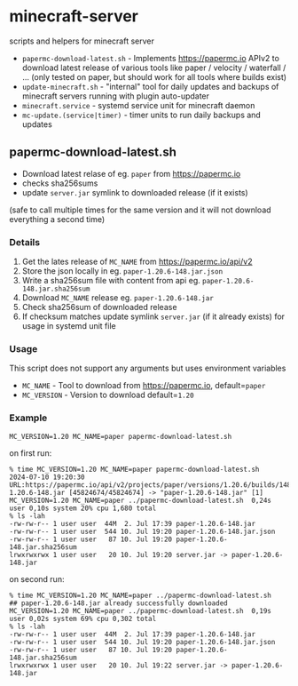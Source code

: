 # minecraft-server
scripts and helpers for minecraft server

 - `papermc-download-latest.sh` - Implements https://papermc.io APIv2 to download latest release of various tools like paper / velocity / waterfall / ... (only tested on paper, but should work for all tools where builds exist)
 - `update-minecraft.sh` - "internal" tool for daily updates and backups of minecraft servers running with plugin auto-updater
 - `minecraft.service` - systemd service unit for minecraft daemon
 - `mc-update.(service|timer)` - timer units to run daily backups and updates


## papermc-download-latest.sh

- Download latest relase of eg. `paper` from https://papermc.io
- checks sha256sums
- update `server.jar` symlink to downloaded release (if it exists)

(safe to call multiple times for the same version and it will not download everything a second time)

### Details

 1. Get the lates release of `MC_NAME` from https://papermc.io/api/v2
 2. Store the json locally in eg. `paper-1.20.6-148.jar.json`
 3. Write a sha256sum file with content from api eg. `paper-1.20.6-148.jar.sha256sum`
 4. Download `MC_NAME` release eg. `paper-1.20.6-148.jar`
 5. Check sha256sum of downloaded release
 6. If checksum matches update symlink `server.jar` (if it already exists) for usage in systemd unit file

### Usage

This script does not support any arguments but uses environment variables

 - `MC_NAME` - Tool to download from https://papermc.io, default=`paper`
 - `MC_VERSION` - Version to download default=`1.20`

### Example

`MC_VERSION=1.20 MC_NAME=paper papermc-download-latest.sh`

on first run:

```
% time MC_VERSION=1.20 MC_NAME=paper papermc-download-latest.sh
2024-07-10 19:20:30 URL:https://papermc.io/api/v2/projects/paper/versions/1.20.6/builds/148/downloads/paper-1.20.6-148.jar [45824674/45824674] -> "paper-1.20.6-148.jar" [1]
MC_VERSION=1.20 MC_NAME=paper ../papermc-download-latest.sh  0,24s user 0,10s system 20% cpu 1,680 total
% ls -lah
-rw-rw-r-- 1 user user  44M  2. Jul 17:39 paper-1.20.6-148.jar
-rw-rw-r-- 1 user user  544 10. Jul 19:20 paper-1.20.6-148.jar.json
-rw-rw-r-- 1 user user   87 10. Jul 19:20 paper-1.20.6-148.jar.sha256sum
lrwxrwxrwx 1 user user   20 10. Jul 19:20 server.jar -> paper-1.20.6-148.jar
```

on second run:

```
% time MC_VERSION=1.20 MC_NAME=paper ../papermc-download-latest.sh
## paper-1.20.6-148.jar already successfully downloaded
MC_VERSION=1.20 MC_NAME=paper ../papermc-download-latest.sh  0,19s user 0,02s system 69% cpu 0,302 total
% ls -lah
-rw-rw-r-- 1 user user  44M  2. Jul 17:39 paper-1.20.6-148.jar
-rw-rw-r-- 1 user user  544 10. Jul 19:20 paper-1.20.6-148.jar.json
-rw-rw-r-- 1 user user   87 10. Jul 19:20 paper-1.20.6-148.jar.sha256sum
lrwxrwxrwx 1 user user   20 10. Jul 19:22 server.jar -> paper-1.20.6-148.jar
```
